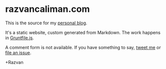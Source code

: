 # razvancaliman.com

This is the source for my [personal blog](http://razvancaliman.com).

It's a static website, custom generated from Markdown. The work happens in [Gruntfile.js](Gruntfile.js).

A comment form is not available. If you have something to say, [tweet me](https://twitter.com/razvancaliman/) or [file an issue](https://github.com/oslego/oslego.github.com/issues).

+Razvan
